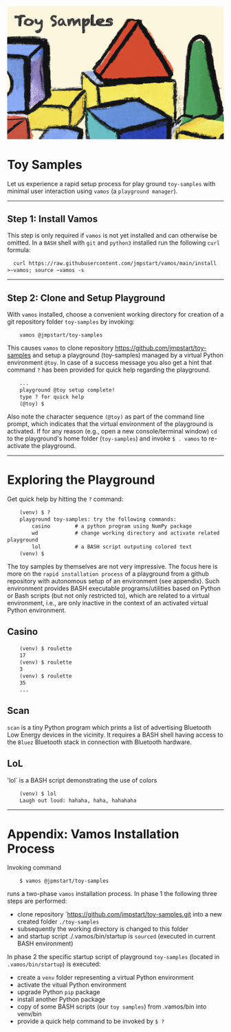 ![Vamos](./.vamos/toy-samples.jpg)

# Toy Samples

Let us experience a rapid setup process for play ground `toy-samples` with minimal user
interaction using `vamos` (a `playground manager`).

-----------------------------------------------------------------------------------------------

## Step 1: Install Vamos

This step is only required if `vamos` is not yet installed and can otherwise be omitted.
In a `BASH` shell with `git` and `python3` installed run the following `curl` formula:

```
  curl https://raw.githubusercontent.com/jmpstart/vamos/main/install >~vamos; source ~vamos -s
```
-----------------------------------------------------------------------------------------------


## Step 2: Clone and Setup Playground

With `vamos` installed, choose a convenient working directory for creation of a
git repository folder `toy-samples` by invoking:

```
    vamos @jmpstart/toy-samples
```

This causes `vamos` to clone repository https://github.com/jmpstart/toy-samples
and setup a playground (toy-samples) managed by a virtual Python environment
`@toy`. In case of a success message you also get a hint
that command `?` has been provided for quick help regarding the playground.

```
    ...
    playground @toy setup complete!
    type ? for quick help
    (@toy) $
```

Also note the character sequence `(@toy)` as part of the command line prompt, which indicates
that the virtual environment of the playground is activated.
If for any reason (e.g., open a new console/terminal window) `cd` to the playground's home
folder (`toy-samples`) and invoke `$ . vamos` to re-activate the playground.


-----------------------------------------------------------------------------------------------

# Exploring the Playground

Get quick help by hitting the `?` command:

```
    (venv) $ ?
    playground toy-samples: try the following commands:
        casino        # a python program using NumPy package
        wd            # change working directory and activate related playground
        lol           # a BASH script outputing colored text
    (venv) $
```

The toy samples by themselves are not very impressive. The focus here is more on the
`rapid installation process` of a playground from a github repository with autonomous setup of
an environment (see appendix). Such environment provides BASH executable programs/utilities
based on Python or Bash scripts (but not only restricted to), which are related to a virtual
environment, i.e., are only inactive in the context of an activated virtual Python environment.


## Casino

```
    (venv) $ roulette
    17
    (venv) $ roulette
    3
    (venv) $ roulette
    35
    ...
```

## Scan

`scan` is a tiny Python program which prints a list of advertising Bluetooth Low Energy devices in the vicinity. It requires a BASH shell having access to the `Bluez` Bluetooth stack in connection with Bluetooth hardware.


## LoL

'lol` is a BASH script demonstrating the use of colors

```
    (venv) $ lol
    Laugh out loud: hahaha, haha, hahahaha
```

-----------------------------------------------------------------------------------------------

# Appendix: Vamos Installation Process

Invoking command

```
    $ vamos @jpmstart/toy-samples
```

runs a two-phase `vamos` installation process. In phase 1 the following three steps are performed:

* clone repository ´https://github.com/jmpstart/toy-samples.git into a new created folder `./toy-samples`
* subsequently the working directory is changed to this folder
* and startup script ./.vamos/bin/startup is `sourced` (executed in current BASH environment)

In phase 2 the specific startup script of
playground `toy-samples` (located in `.vamos/bin/startup`) is executed:

* create a `venv` folder representing a virtual Python environment
* activate the vitual Python environment
* upgrade Python `pip` package
* install another Python package
* copy of some BASH scripts (our `toy samples`) from .vamos/bin into venv/bin
* provide a quick help command to be invoked by `$ ?`
